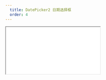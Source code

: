```yaml
---
  title: DatePicker2 日期选择框
  order: 4
---
```

    
<Iframe src="//mc.fusion.design/demos/comp_groups/@alifd/next/datepicker2?theme=@alifd/theme-2" />
